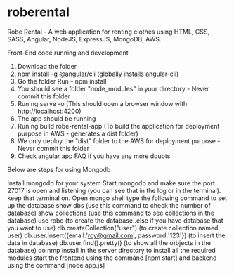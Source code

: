 # roberental
Robe Rental - A web application for renting clothes using HTML, CSS, SASS, Angular, NodeJS, ExpressJS, MongoDB, AWS.

Front-End code running and development

1. Download the folder
2. npm install -g @angular/cli  (globally installs angular-cli)
3. Go the folder Run - npm install
4. You should see a folder "node_modules" in your directory - Never commit this folder
5. Run ng serve -o (This should open a browser window with http://localhost:4200)
6. The app should be running
7. Run ng build robe-rental-app (To build the application for deployment purpose in AWS - generates a dist folder)
8. We only deploy the "dist" folder to the AWS for deployment purpose - Never commit this folder
9. Check angular app FAQ if you have any more doubts 


Below are steps for using Mongodb

Install mongodb for your system
Start mongodb and make sure the port 27017 is open and listening (you can see that in the log or in the terminal). keep that terminal on.
Open mongo shell
type the following command to set up the database
show dbs (use this command to check the number of database)
show collections (use this command to see collections in the database)
use robe (to create the database..else if you have database that you want to use)
db.createCollection("user") (to create collection named user)
db.user.insert({email:'roy@gmail.com', password:'123'}) (to insert the data in database)
db.user.find().pretty() (to show all the o)bjects in the database)
do nmp install in the server directory to install all the required modules
start the frontend using the command [npm start] and backend using the command [node app.js]
